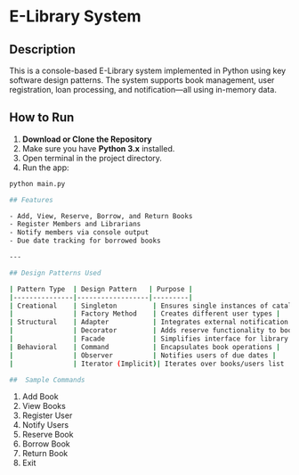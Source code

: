 # E-Library System

## Description
This is a console-based E-Library system implemented in Python using key software design patterns. The system supports book management, user registration, loan processing, and notification—all using in-memory data.

## How to Run

1. **Download or Clone the Repository**
2. Make sure you have **Python 3.x** installed.
3. Open terminal in the project directory.
4. Run the app:
```bash
python main.py

## Features

- Add, View, Reserve, Borrow, and Return Books
- Register Members and Librarians
- Notify members via console output
- Due date tracking for borrowed books

---

## Design Patterns Used

| Pattern Type  | Design Pattern   | Purpose |
|---------------|------------------|---------|
| Creational    | Singleton         | Ensures single instances of catalogue/system |
|               | Factory Method    | Creates different user types |
| Structural    | Adapter           | Integrates external notification system |
|               | Decorator         | Adds reserve functionality to books |
|               | Facade            | Simplifies interface for library actions |
| Behavioral    | Command           | Encapsulates book operations |
|               | Observer          | Notifies users of due dates |
|               | Iterator (Implicit)| Iterates over books/users list |

##  Sample Commands
```
1. Add Book
2. View Books
3. Register User
4. Notify Users
5. Reserve Book
6. Borrow Book
7. Return Book
0. Exit
```

